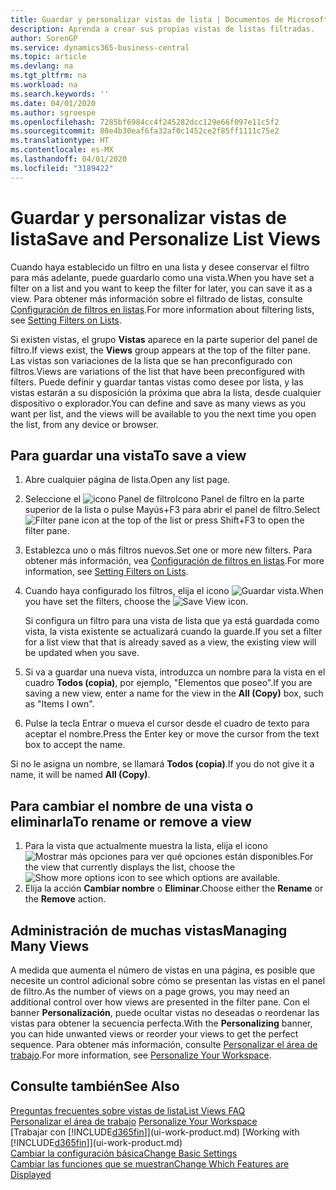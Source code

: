 ```yaml
---
title: Guardar y personalizar vistas de lista | Documentos de Microsoft
description: Aprenda a crear sus propias vistas de listas filtradas.
author: SorenGP
ms.service: dynamics365-business-central
ms.topic: article
ms.devlang: na
ms.tgt_pltfrm: na
ms.workload: na
ms.search.keywords: ''
ms.date: 04/01/2020
ms.author: sgroespe
ms.openlocfilehash: 7285bf6984cc4f245282dcc129e66f097e11c5f2
ms.sourcegitcommit: 88e4b30eaf6fa32af0c1452ce2f85ff1111c75e2
ms.translationtype: HT
ms.contentlocale: es-MX
ms.lasthandoff: 04/01/2020
ms.locfileid: "3189422"
---
```

# <a name="save-and-personalize-list-views"></a><span data-ttu-id="641c3-103">Guardar y personalizar vistas de lista</span><span class="sxs-lookup"><span data-stu-id="641c3-103">Save and Personalize List Views</span></span>
<span data-ttu-id="641c3-104">Cuando haya establecido un filtro en una lista y desee conservar el filtro para más adelante, puede guardarlo como una vista.</span><span class="sxs-lookup"><span data-stu-id="641c3-104">When you have set a filter on a list and you want to keep the filter for later, you can save it as a view.</span></span> <span data-ttu-id="641c3-105">Para obtener más información sobre el filtrado de listas, consulte [Configuración de filtros en listas](ui-enter-criteria-filters.md#setting-filters-on-lists).</span><span class="sxs-lookup"><span data-stu-id="641c3-105">For more information about filtering lists, see [Setting Filters on Lists](ui-enter-criteria-filters.md#setting-filters-on-lists).</span></span>

<span data-ttu-id="641c3-106">Si existen vistas, el grupo **Vistas** aparece en la parte superior del panel de filtro.</span><span class="sxs-lookup"><span data-stu-id="641c3-106">If views exist, the **Views** group appears at the top of the filter pane.</span></span> <span data-ttu-id="641c3-107">Las vistas son variaciones de la lista que se han preconfigurado con filtros.</span><span class="sxs-lookup"><span data-stu-id="641c3-107">Views are variations of the list that have been preconfigured with filters.</span></span> <span data-ttu-id="641c3-108">Puede definir y guardar tantas vistas como desee por lista, y las vistas estarán a su disposición la próxima que abra la lista, desde cualquier dispositivo o explorador.</span><span class="sxs-lookup"><span data-stu-id="641c3-108">You can define and save as many views as you want per list, and the views will be available to you the next time you open the list, from any device or browser.</span></span>

## <a name="to-save-a-view"></a><span data-ttu-id="641c3-109">Para guardar una vista</span><span class="sxs-lookup"><span data-stu-id="641c3-109">To save a view</span></span>
1. <span data-ttu-id="641c3-110">Abre cualquier página de lista.</span><span class="sxs-lookup"><span data-stu-id="641c3-110">Open any list page.</span></span>
2. <span data-ttu-id="641c3-111">Seleccione el ![icono Panel de filtroIcono Panel de filtro](media/open-filter-pane-icon.png "Icono Panel de filtro") en la parte superior de la lista o pulse Mayús+F3 para abrir el panel de filtro.</span><span class="sxs-lookup"><span data-stu-id="641c3-111">Select ![Filter pane icon](media/open-filter-pane-icon.png "Filter pane icon") at the top of the list or press Shift+F3 to open the filter pane.</span></span>
3. <span data-ttu-id="641c3-112">Establezca uno o más filtros nuevos.</span><span class="sxs-lookup"><span data-stu-id="641c3-112">Set one or more new filters.</span></span> <span data-ttu-id="641c3-113">Para obtener más información, vea [Configuración de filtros en listas](ui-enter-criteria-filters.md#setting-filters-on-lists).</span><span class="sxs-lookup"><span data-stu-id="641c3-113">For more information, see [Setting Filters on Lists](ui-enter-criteria-filters.md#setting-filters-on-lists).</span></span>
4. <span data-ttu-id="641c3-114">Cuando haya configurado los filtros, elija el icono ![Guardar vista](media/save_view_icon.png "Guardar vista").</span><span class="sxs-lookup"><span data-stu-id="641c3-114">When you have set the filters, choose the ![Save View](media/save_view_icon.png "Save View") icon.</span></span>

    <span data-ttu-id="641c3-115">Si configura un filtro para una vista de lista que ya está guardada como vista, la vista existente se actualizará cuando la guarde.</span><span class="sxs-lookup"><span data-stu-id="641c3-115">If you set a filter for a list view that that is already saved as a view, the existing view will be updated when you save.</span></span>
5. <span data-ttu-id="641c3-116">Si va a guardar una nueva vista, introduzca un nombre para la vista en el cuadro **Todos (copia)**, por ejemplo, "Elementos que poseo".</span><span class="sxs-lookup"><span data-stu-id="641c3-116">If you are saving a new view, enter a name for the view in the **All (Copy)** box, such as "Items I own".</span></span>
6. <span data-ttu-id="641c3-117">Pulse la tecla Entrar o mueva el cursor desde el cuadro de texto para aceptar el nombre.</span><span class="sxs-lookup"><span data-stu-id="641c3-117">Press the Enter key or move the cursor from the text box to accept the name.</span></span>

<span data-ttu-id="641c3-118">Si no le asigna un nombre, se llamará **Todos (copia)**.</span><span class="sxs-lookup"><span data-stu-id="641c3-118">If you do not give it a name, it will be named **All (Copy)**.</span></span>

## <a name="to-rename-or-remove-a-view"></a><span data-ttu-id="641c3-119">Para cambiar el nombre de una vista o eliminarla</span><span class="sxs-lookup"><span data-stu-id="641c3-119">To rename or remove a view</span></span>
1. <span data-ttu-id="641c3-120">Para la vista que actualmente muestra la lista, elija el icono ![Mostrar más opciones](media/show-more-options-icon.png "Mostrar más opciones") para ver qué opciones están disponibles.</span><span class="sxs-lookup"><span data-stu-id="641c3-120">For the view that currently displays the list, choose the ![Show more options](media/show-more-options-icon.png "Show more options") icon to see which options are available.</span></span>
2. <span data-ttu-id="641c3-121">Elija la acción **Cambiar nombre** o **Eliminar**.</span><span class="sxs-lookup"><span data-stu-id="641c3-121">Choose either the **Rename** or the **Remove** action.</span></span>

## <a name="managing-many-views"></a><span data-ttu-id="641c3-122">Administración de muchas vistas</span><span class="sxs-lookup"><span data-stu-id="641c3-122">Managing Many Views</span></span>
<span data-ttu-id="641c3-123">A medida que aumenta el número de vistas en una página, es posible que necesite un control adicional sobre cómo se presentan las vistas en el panel de filtro.</span><span class="sxs-lookup"><span data-stu-id="641c3-123">As the number of views on a page grows, you may need an additional control over how views are presented in the filter pane.</span></span> <span data-ttu-id="641c3-124">Con el banner **Personalización**, puede ocultar vistas no deseadas o reordenar las vistas para obtener la secuencia perfecta.</span><span class="sxs-lookup"><span data-stu-id="641c3-124">With the **Personalizing** banner, you can hide unwanted views or reorder your views to get the perfect sequence.</span></span> <span data-ttu-id="641c3-125">Para obtener más información, consulte [Personalizar el área de trabajo](ui-personalization-user.md).</span><span class="sxs-lookup"><span data-stu-id="641c3-125">For more information, see [Personalize Your Workspace](ui-personalization-user.md).</span></span>

## <a name="see-also"></a><span data-ttu-id="641c3-126">Consulte también</span><span class="sxs-lookup"><span data-stu-id="641c3-126">See Also</span></span>
[<span data-ttu-id="641c3-127">Preguntas frecuentes sobre vistas de lista</span><span class="sxs-lookup"><span data-stu-id="641c3-127">List Views FAQ</span></span>](ui-views-faq.md)  
<span data-ttu-id="641c3-128">[Personalizar el área de trabajo](ui-personalization-user.md)  </span><span class="sxs-lookup"><span data-stu-id="641c3-128">[Personalize Your Workspace](ui-personalization-user.md)  </span></span>  
<span data-ttu-id="641c3-129">[Trabajar con [!INCLUDE[d365fin](includes/d365fin_md.md)]](ui-work-product.md)  </span><span class="sxs-lookup"><span data-stu-id="641c3-129">[Working with [!INCLUDE[d365fin](includes/d365fin_md.md)]](ui-work-product.md)  </span></span>  
[<span data-ttu-id="641c3-130">Cambiar la configuración básica</span><span class="sxs-lookup"><span data-stu-id="641c3-130">Change Basic Settings</span></span>](ui-change-basic-settings.md)  
[<span data-ttu-id="641c3-131">Cambiar las funciones que se muestran</span><span class="sxs-lookup"><span data-stu-id="641c3-131">Change Which Features are Displayed</span></span>](ui-experiences.md)  
